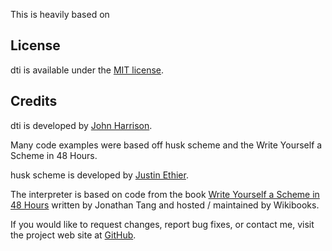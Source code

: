 This is heavily based on 

License
-------

dti is available under the [MIT license](http://www.opensource.org/licenses/mit-license.php).

Credits
-------

dti is developed by [John Harrison](http://github.com/ashgti).

Many code examples were based off husk scheme and the Write Yourself a Scheme in 48 Hours.

husk scheme is developed by [Justin Ethier](http://github.com/justinethier).

The interpreter is based on code from the book [Write Yourself a Scheme in 48 Hours](http://en.wikibooks.org/wiki/Write_Yourself_a_Scheme_in_48_Hours) written by Jonathan Tang and hosted / maintained by Wikibooks.

If you would like to request changes, report bug fixes, or contact me, visit the project web site at [GitHub](http://github.com/justinethier/husk-scheme).

